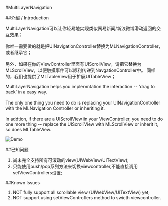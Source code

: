#MultiLayerNavigation

##介绍 / Introduction

MultiLayerNavigation可以让你轻易地实现类似网易新闻/新浪微博滑动返回的交互效果；<br/>  
你唯一需要做的就是把UINavigationController替换为MLNavigationController，或者继承它；<br/>  
另外，如果在你的ViewController里面有UIScrollView，请把它替换为MLScrollView，以便触摸事件可以顺利传递到NavgationController中。
同样的，我们也提供了MLTableView用于扩展UITableView；

MultiLayerNavigation helps you implemntation the interaction -- 'drag to back' in a easy way.<br/>  
The only one thing you need to do is replacing your UINavigationController with the MLNavigation Controller or inheriting it. <br/>  
In addtion, if there are a UIScrollView in your ViewController, you need to do one more thing -- replace the UIScrollView with MLScrollView or inherit it, so does MLTableView.

![Demo](http://code4app.qiniudn.com/photo/516ce1f76803fa5034000001_12.png)


##已知问题
1. 尚未完全支持所有可滚动的view(UIWebView/UITextView);
2. 只能使用push/pop系列方法来切换viewcontroller,不能直接调用setViewControllers设置;

##Known Issues
1. NOT fully support all scrollable view (UIWebView/UITextView) yet;
2. NOT support using setViewControllers method to swicth viewcontroller.


